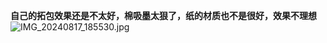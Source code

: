 **自己的拓包效果还是不太好，棉吸墨太狠了，纸的材质也不是很好，效果不理想**
![IMG_20240817_185530.jpg](https://github.com/user-attachments/assets/6b00a590-bdbb-4eec-831e-318494709266)


